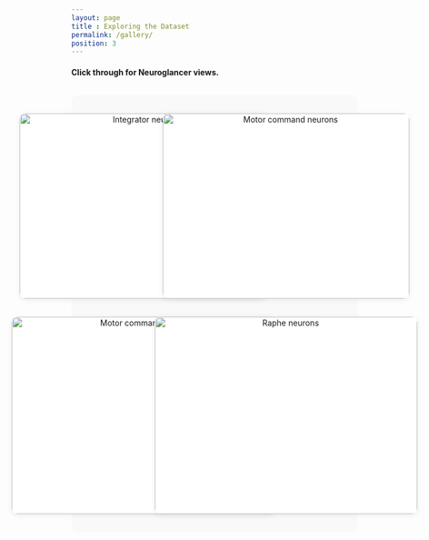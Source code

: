 ```yaml
--- 
layout: page
title : Exploring the Dataset 
permalink: /gallery/
position: 3
---
```


#### Click through for Neuroglancer views.
<style>
.gallery {
  display: grid;
  grid-template-columns: repeat(2, 1fr); /* Exactly 2 columns on desktop */
  gap: 2rem;
  margin-top: 2rem;
  justify-items: center;
  padding: 2rem 1rem;
  background-color: #f9f9f9; /* subtle background */
  border-radius: 12px;
}

.card {
  max-width: 550px;
  border-radius: 10px;
  overflow: hidden;
  background-color: white;
  box-shadow: 0 2px 10px rgba(0, 0, 0, 0.08);
  transition: transform 0.2s ease, box-shadow 0.2s ease;
  text-align: center;
  text-decoration: none;
}

.card:hover {
  transform: translateY(-6px);
  box-shadow: 0 8px 20px rgba(0, 0, 0, 0.15);
}

.card img {
  width: 100%;
  height: auto;
  aspect-ratio: 4 / 3;
  object-fit: cover;
  border-top-left-radius: 10px;
  border-top-right-radius: 10px;
  display: block;
}

.card-body {
  padding: 1.2rem 1rem;
}

.card-title {
  font-weight: 700;
  font-size: 1.2rem;
  margin-bottom: 0.5rem;
  color: #111;
}

.card-text {
  font-size: 0.95rem;
  color: #555;
  line-height: 1.4;
}

/* Optional: Responsive layout for smaller screens */
@media (max-width: 768px) {
  .gallery {
    grid-template-columns: 1fr;
  }
}
</style>

<div class="gallery">
  <a class="card" href="https://spelunker.cave-explorer.org/#!middleauth+https://global.daf-apis.com/nglstate/api/v1/4784619693015040" target="_blank">
    <img src="{{ 'assets/img/smi-cmi-mon-imi.png' | relative_url }}" alt="Integrator neurons">
    <div class="card-body">
      <div class="card-title">Integrator and Motion onset neurons </div>
      <div class="card-text">From Boulanger-Weill et al., 2025</div>
    </div>
  </a>

  <a class="card" href="https://spelunker.cave-explorer.org/#!middleauth+https://global.daf-apis.com/nglstate/api/v1/6690669807534080" target="_blank">
    <img src="{{ 'assets/img/rs.png' | relative_url }}" alt="Motor command neurons">
    <div class="card-body">
      <div class="card-title">Reticulospinal neurons</div>
      <div class="card-text">From Boulanger-Weill et al., 2025</div>
    </div>
  </a>

  <a class="card" href="https://spelunker.cave-explorer.org/#!middleauth+https://global.daf-apis.com/nglstate/api/v1/5782310145228800" target="_blank">
    <img src="{{ 'assets/img/glia.png' | relative_url }}" alt="Motor command neurons">
    <div class="card-body">
      <div class="card-title">Glia in the Optic tectum</div>
      <div class="card-text">Reconstructed by Jay Savaliya @ U. Regina</div>
    </div>
  </a>

  <a class="card" href="https://spelunker.cave-explorer.org/#!middleauth+https://global.daf-apis.com/nglstate/api/v1/6668149414952960" target="_blank">
    <img src="{{ 'assets/img/rgcs.png' | relative_url }}" alt="Raphe neurons">
    <div class="card-body">
      <div class="card-title">Retinal ganglion cells projecting to the Optic tectum</div>
      <div class="card-text">From Putti et al., 2025 - Reconstructed by Jay Savaliya @ U. Regina</div>
    </div>
  </a>
</div>